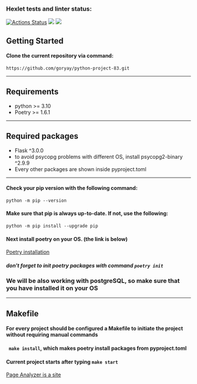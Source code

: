 ### Hexlet tests and linter status:
[![Actions Status](https://github.com/goryay/python-project-83/actions/workflows/hexlet-check.yml/badge.svg)](https://github.com/goryay/python-project-83/actions)
<a href="https://codeclimate.com/github/goryay/python-project-83/maintainability"><img src="https://api.codeclimate.com/v1/badges/62b3dcb19d119f619d1f/maintainability" /></a>
<a href="https://codeclimate.com/github/goryay/python-project-83/test_coverage"><img src="https://api.codeclimate.com/v1/badges/62b3dcb19d119f619d1f/test_coverage" /></a>


## Getting Started


#### Clone the current repository via command:
```https://github.com/goryay/python-project-83.git```


***


## Requirements
* python >= 3.10
* Poetry >= 1.6.1
***


## Required packages
* Flask ^3.0.0
* to avoid psycopg problems with different OS, install psycopg2-binary ^2.9.9
* Every other packages are shown inside pyproject.toml


***


#### Check your pip version with the following command:
```python -m pip --version```


#### Make sure that pip is always up-to-date. If not, use the following:
```python -m pip install --upgrade pip```


#### Next install poetry on your OS. (the link is below)
[Poetry installation](https://python-poetry.org/docs/)
##### don't forget to init poetry packages with command ```poetry init```


### We will be also working with postgreSQL, so make sure that you have installed it on your OS


*** 


## Makefile 
#### For every project should be configured a Makefile to initiate the project without requiring manual commands
#### ``` make install```, which makes poetry install packages from pyproject.toml
#### Current project starts after typing ```make start```


[Page Analyzer is a site](https://page-analyzer-ogb0.onrender.com) 
